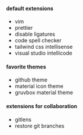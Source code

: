 #### default extensions

- vim
- prettier
- disable ligatures
- code spell checker
- tailwind css intellisense
- visual studio intellicode

#### favorite themes

- github theme
- material icon theme
- gruvbox material theme

#### extensions for collaboration

- gitlens
- restore git branches
